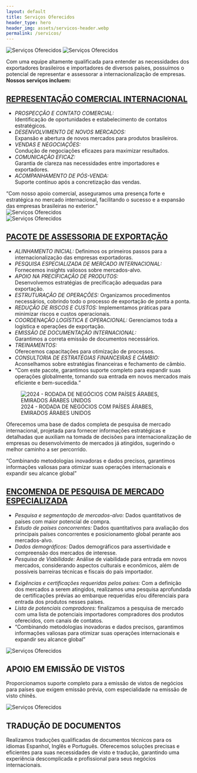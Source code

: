 ```yaml
---
layout: default
title: Serviços Oferecidos
header_type: hero
header_img: assets/servicos-header.webp
permalink: /servicos/
---
```


<section id="representacao-comercial-internacional" class="servicos d-flex mt-4">
  <div class="caixa-esquerda backdrop">
    <img class="desktop" src="/assets/servicos1.webp" alt="Serviços Oferecidos" />
    <img class="mobile" src="/assets/servicos1-mobile.webp" alt="Serviços Oferecidos" />
    <div class="texto">
      <i class="fa-solid fa-gears"></i>
      <p>Com uma equipe altamente qualificada para entender as necessidades dos exportadores brasileiros e importadores de diversos países, possuímos o potencial de representar e assessorar a internacionalização de empresas.<br /><strong>Nossos serviços incluem:</strong></p>
    </div>
  </div>
  <div class="caixa-direita ml-md-4 ml-0">
    <h2><a class="header-link" href="#representacao-comercial-internacional">REPRESENTAÇÃO COMERCIAL INTERNACIONAL</a></h2>
    <div class="d-flex">
      <ul>
        <li>
          <em>PROSPECÇÃO E CONTATO COMERCIAL:</em><br />Identificação de oportunidades e estabelecimento de contatos estratégicos.
        </li>
        <li>
          <em>DESENVOLVIMENTO DE NOVOS MERCADOS:</em><br />Expansão e abertura de novos mercados para produtos brasileiros.
        </li>
        <li>
          <em>VENDAS E NEGOCIAÇÕES:</em><br />Condução de negociações eficazes para maximizar resultados.
        </li>
        <li>
          <em>COMUNICAÇÃO EFICAZ:</em><br />Garantia de clareza nas necessidades entre importadores e exportadores.
        </li>
        <li>
          <em>ACOMPANHAMENTO DE PÓS-VENDA:</em><br />Suporte contínuo após a concretização das vendas.
        </li>
      </ul>
      <q><span>Com nosso apoio comercial, asseguramos uma presença forte e estratégica no mercado internacional, facilitando o sucesso e a expansão das empresas brasileiras no exterior.</span></q>
    </div>
  </div>
</section>

<section id="acessoria-de-exportacao" class="servicos tablet-view d-flex mt-4">
  <div class="caixa-esquerda">
    <img class="desktop" src="/assets/servicos2.webp" alt="Serviços Oferecidos" />
  </div>
  <img class="tablet" src="/assets/servicos2-tablet.webp" alt="Serviços Oferecidos" />
  <div class="caixa-direita ml-md-4 ml-0">
    <h2><a class="header-link" href="#acessoria-de-exportacao">PACOTE DE ASSESSORIA DE EXPORTAÇÃO</a></h2>
    <ul class="grid">
      <li>
        <em>ALINHAMENTO INICIAL:</em> Definimos os primeiros passos para a internacionalização das empresas exportadoras.
      </li>
      <li>
        <em>PESQUISA ESPECIALIZADA DE MERCADO INTERNACIONAL:</em> Fornecemos insights valiosos sobre mercados-alvo.
      </li>
      <li>
        <em>APOIO NA PRECIFICAÇÃO DE PRODUTOS:</em><br />Desenvolvemos estratégias de precificação adequadas para exportação.
      </li>
      <li>
        <em>ESTRUTURAÇÃO DE OPERAÇÕES:</em> Organizamos procedimentos necessários, cobrindo todo o processo de exportação de ponta a ponta.
      </li>
      <li>
        <em>REDUÇÃO DE RISCOS E CUSTOS:</em> Implementamos práticas para minimizar riscos e custos operacionais.
      </li>
      <li>
        <em>COORDENAÇÃO LOGÍSTICA E OPERACIONAL:</em> Gerenciamos toda a logística e operações de exportação.
      </li>
      <li>
        <em>EMISSÃO DE DOCUMENTAÇÃO INTERNACIONAL:</em><br />Garantimos a correta emissão de documentos necessários.
      </li>
      <li>
        <em>TREINAMENTOS:</em><br />Oferecemos capacitações para otimização de processos.
      </li>
      <li class="mb-0">
        <em>CONSULTORIA DE ESTRATÉGIAS FINANCEIRAS E CÂMBIO:</em><br />Aconselhamos sobre estratégias financeiras e fechamento de câmbio.
      </li>
      <li class="no-bullet">
        <q><span>Com este pacote, garantimos suporte completo para expandir suas operações globalmente, tornando sua entrada em novos mercados mais eficiente e bem-sucedida.</span></q>
      </li>
    </ul>
  </div>
</section>

<section id="pesquisa-de-mercado-especializada" class="servicos d-flex mt-4">
  <div class="caixa-wrapper">
    <div class="caixa-esquerda backdrop">
      <figure>
        <img src="/assets/servicos3.webp" alt="2024 - RODADA DE NEGÓCIOS COM PAÍSES ÁRABES, EMIRADOS ÁRABES UNIDOS" />
        <figcaption class="double-lines text-right"><span>2024 - RODADA DE NEGÓCIOS COM PAÍSES ÁRABES,<br />EMIRADOS ÁRABES UNIDOS</span></figcaption>
      </figure>
      <!-- <img class="mobile" src="/assets/servicos1-mobile.webp" alt="Serviços Oferecidos" /> -->
      <div class="texto bottom">
        <i class="fa-solid fa-gears"></i>
        <p>Oferecemos uma base de dados completa de pesquisa de mercado internacional, projetada para fornecer informações estratégicas e detalhadas que auxiliam na tomada de decisões para internacionalização de empresas ou desenvolvimento de mercados já atingidos, sugerindo o melhor caminho a ser percorrido.</p>
      </div>
    </div>
    <q class="mobile-960"><span>Combinando metodologias inovadoras e dados precisos, garantimos informações valiosas para otimizar suas operações internacionais e expandir seu alcance global</span></q>
  </div>
  <div class="caixa-direita ml-md-4 ml-0">
    <h2><a class="header-link" href="#pesquisa-de-mercado-especializada">ENCOMENDA DE PESQUISA DE MERCADO ESPECIALIZADA</a></h2>
    <div class="d-flex">
      <ul>
        <li>
          <em>Pesquisa e segmentação de mercados-alvo:</em> Dados quantitativos de países com maior potencial de compra.
        </li>
        <li>
          <em>Estudo de países concorrentes:</em> Dados quantitativos para avaliação dos principais países concorrentes e posicionamento global perante aos mercados-alvo.
        </li>
        <li>
          <em>Dados demográficos:</em> Dados demográficos para assertividade e compreensão dos mercados de interesse.
        </li>
        <li>
          <em>Pesquisa de Viabilidade:</em> Análise de viabilidade para entrada em novos mercados, considerando aspectos culturais e econômicos, além de possíveis barreiras técnicas e fiscais do país importador.
        </li>
      </ul>
      <ul class="mt-3">
        <li>
          <em>Exigências e certificações requeridas pelos países:</em> Com a definição dos mercados a serem atingidos, realizamos uma pesquisa aprofundada de certificações prévias ao embarque requeridas e/ou diferenciais para entrada dos produtos nesses países.
        </li>
        <li>
          <em>Lista de potenciais compradores:</em> finalizamos a pesquisa de mercado com uma lista de potenciais importadores compradores dos produtos oferecidos, com canais de contatos.
        </li>
        <li class="no-bullet">
          <q class="desktop-960"><span>Combinando metodologias inovadoras e dados precisos, garantimos informações valiosas para otimizar suas operações internacionais e expandir seu alcance global</span></q>
        </li>
      </ul>
    </div>
  </div>
</section>

<section class="servicos ultimo d-flex justify-content-between mt-4">
  <div class="caixa">
    <img class="desktop" src="/assets/servicos4.webp" alt="Serviços Oferecidos" />
    <div class="texto">
      <h2>APOIO EM EMISSÃO DE VISTOS</h2>
      <p>Proporcionamos suporte completo para a emissão de vistos de negócios para países que exigem emissão prévia, com especialidade na emissão de visto chinês.</p>
    </div>
  </div>
  <div class="caixa">
    <img class="desktop" src="/assets/servicos5.webp" alt="Serviços Oferecidos" />
    <div class="texto">
      <h2>TRADUÇÃO DE DOCUMENTOS</h2>
      <p>Realizamos traduções qualificadas de documentos técnicos para os idiomas Espanhol, Inglês e Português.
      Oferecemos soluções precisas e eficientes para suas necessidades de visto e tradução, garantindo uma experiência descomplicada e profissional para seus negócios internacionais.</p>
    </div>
  </div>
</section>

